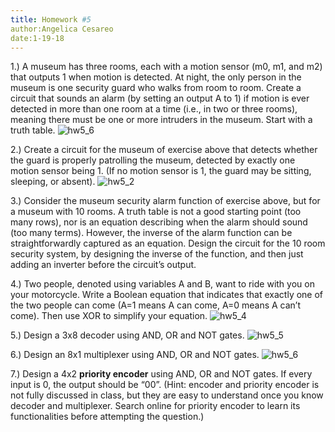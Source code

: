 ```yaml
---
title: Homework #5
author:Angelica Cesareo
date:1-19-18
---
```



1.) A museum has three rooms, each with a motion sensor (m0, m1, and m2) that outputs 1 when motion is detected. At night, the only person in the museum is one security guard who walks from room to room. Create a circuit that sounds an alarm (by setting an output A to 1) if motion is ever detected in more than one room at a time (i.e., in two or three rooms), meaning there must be one or more intruders in the museum. Start with a truth table.
 ![hw5_6](https://user-images.githubusercontent.com/46559119/53082441-f1f09b80-34a0-11e9-8a25-eaffb01d8367.JPG)







2.) Create a circuit for the museum of exercise above that detects whether the guard is properly patrolling the museum, detected by exactly one motion sensor being 1. (If no motion sensor is 1, the guard may be sitting, sleeping, or absent). 
 ![hw5_2](https://user-images.githubusercontent.com/46559119/53082417-e7360680-34a0-11e9-90c3-1b680fb65aa8.JPG)






3.) Consider the museum security alarm function of exercise above, but for a museum with 10 rooms. A truth table is not a good starting point (too many rows), nor is an equation describing when the alarm should sound (too many terms). However, the inverse of the alarm function can be straightforwardly captured as an equation. Design the circuit for the 10 room security system, by designing the inverse of the function, and then just adding an inverter before the circuit’s output. 







4.) Two people, denoted using variables A and B, want to ride with you on your motorcycle. Write a Boolean equation that indicates that exactly one of the two people can come (A=1 means A can come, A=0 means A can’t come). Then use XOR to simplify your equation.
  ![hw5_4](https://user-images.githubusercontent.com/46559119/53082423-eac98d80-34a0-11e9-8bbf-999dc333913c.JPG) 






5.) Design a 3x8 decoder using AND, OR and NOT gates.
![hw5_5](https://user-images.githubusercontent.com/46559119/53082435-ef8e4180-34a0-11e9-883b-8c9394ee3f0e.JPG)







6.) Design an 8x1 multiplexer using AND, OR and NOT gates.
 ![hw5_6](https://user-images.githubusercontent.com/46559119/53082441-f1f09b80-34a0-11e9-8a25-eaffb01d8367.JPG)







7.) Design a 4x2 **priority encoder** using AND, OR and NOT gates. If every input is 0, the output should be “00”. (Hint: encoder and priority encoder is not fully discussed in class, but they are easy to understand once you know decoder and multiplexer. Search online for priority encoder to learn its functionalities before attempting the question.)
